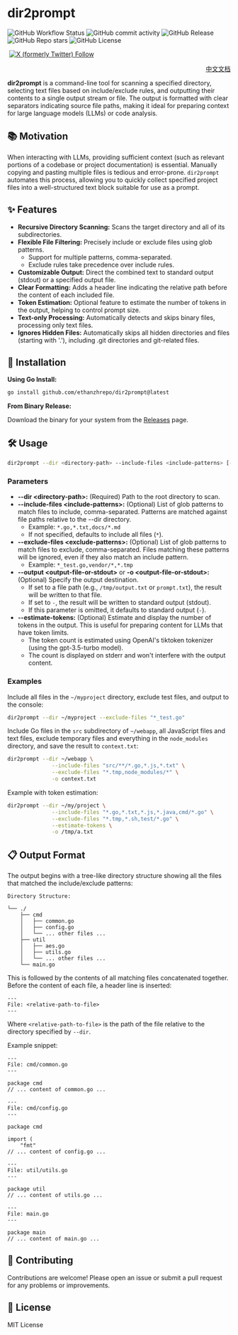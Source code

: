 # dir2prompt



![GitHub Workflow Status](https://img.shields.io/github/actions/workflow/status/ethanzhrepo/dir2prompt/go.yml)
![GitHub commit activity](https://img.shields.io/github/commit-activity/w/ethanzhrepo/dir2prompt)
![GitHub Release](https://img.shields.io/github/v/release/ethanzhrepo/dir2prompt)
![GitHub Repo stars](https://img.shields.io/github/stars/ethanzhrepo/dir2prompt)
![GitHub License](https://img.shields.io/github/license/ethanzhrepo/dir2prompt)


<a href="https://t.me/ethanatca"><img alt="" src="https://img.shields.io/badge/Telegram-%40ethanatca-blue" /></a>
<a href="https://x.com/intent/follow?screen_name=0x99_Ethan">
<img alt="X (formerly Twitter) Follow" src="https://img.shields.io/twitter/follow/0x99_Ethan">
</a>

<p align="right">
  <a href="README_cn.md">中文文档</a>
</p>

**dir2prompt** is a command-line tool for scanning a specified directory, selecting text files based on include/exclude rules, and outputting their contents to a single output stream or file. The output is formatted with clear separators indicating source file paths, making it ideal for preparing context for large language models (LLMs) or code analysis.

## 📚 Motivation

When interacting with LLMs, providing sufficient context (such as relevant portions of a codebase or project documentation) is essential. Manually copying and pasting multiple files is tedious and error-prone. `dir2prompt` automates this process, allowing you to quickly collect specified project files into a well-structured text block suitable for use as a prompt.

## ✨ Features

* **Recursive Directory Scanning:** Scans the target directory and all of its subdirectories.
* **Flexible File Filtering:** Precisely include or exclude files using glob patterns.
  * Support for multiple patterns, comma-separated.
  * Exclude rules take precedence over include rules.
* **Customizable Output:** Direct the combined text to standard output (stdout) or a specified output file.
* **Clear Formatting:** Adds a header line indicating the relative path before the content of each included file.
* **Token Estimation:** Optional feature to estimate the number of tokens in the output, helping to control prompt size.
* **Text-only Processing:** Automatically detects and skips binary files, processing only text files.
* **Ignores Hidden Files:** Automatically skips all hidden directories and files (starting with '.'), including .git directories and git-related files.

## 🚀 Installation

**Using Go Install:**

```bash
go install github.com/ethanzhrepo/dir2prompt@latest
```

**From Binary Release:**

Download the binary for your system from the [Releases](https://github.com/ethanzhrepo/dir2prompt/releases) page.

## 🛠️ Usage

```bash
dir2prompt --dir <directory-path> --include-files <include-patterns> [--exclude-files <exclude-patterns>] [--output <output-file-or-stdout>] [--estimate-tokens]
```

### Parameters

* **--dir \<directory-path\>:** (Required) Path to the root directory to scan.
* **--include-files \<include-patterns\>:** (Optional) List of glob patterns to match files to include, comma-separated. Patterns are matched against file paths relative to the --dir directory.
  * Example: `*.go,*.txt,docs/*.md`
  * If not specified, defaults to include all files (`*`).
* **--exclude-files \<exclude-patterns\>:** (Optional) List of glob patterns to match files to exclude, comma-separated. Files matching these patterns will be ignored, even if they also match an include pattern.
  * Example: `*_test.go,vendor/*,*.tmp`
* **--output \<output-file-or-stdout\>** or **-o \<output-file-or-stdout\>:** (Optional) Specify the output destination.
  * If set to a file path (e.g., `/tmp/output.txt` or `prompt.txt`), the result will be written to that file.
  * If set to `-`, the result will be written to standard output (stdout).
  * If this parameter is omitted, it defaults to standard output (`-`).
* **--estimate-tokens:** (Optional) Estimate and display the number of tokens in the output. This is useful for preparing content for LLMs that have token limits.
  * The token count is estimated using OpenAI's tiktoken tokenizer (using the gpt-3.5-turbo model).
  * The count is displayed on stderr and won't interfere with the output content.

### Examples

Include all files in the `~/myproject` directory, exclude test files, and output to the console:

```bash
dir2prompt --dir ~/myproject --exclude-files "*_test.go"
```

Include Go files in the `src` subdirectory of `~/webapp`, all JavaScript files and text files, exclude temporary files and everything in the `node_modules` directory, and save the result to `context.txt`:

```bash
dir2prompt --dir ~/webapp \
              --include-files "src/**/*.go,*.js,*.txt" \
              --exclude-files "*.tmp,node_modules/*" \
              -o context.txt
```

Example with token estimation:

```bash
dir2prompt --dir ~/my/project \
              --include-files "*.go,*.txt,*.js,*.java,cmd/*.go" \
              --exclude-files "*.tmp,*.sh,test/*.go" \
              --estimate-tokens \
              -o /tmp/a.txt
```

## 📋 Output Format

The output begins with a tree-like directory structure showing all the files that matched the include/exclude patterns:

```
Directory Structure:

└── ./
    ├── cmd
    │   ├── common.go
    │   ├── config.go
    │   └── ... other files ...
    ├── util
    │   ├── aes.go
    │   ├── utils.go
    │   └── ... other files ...
    └── main.go
```

This is followed by the contents of all matching files concatenated together. Before the content of each file, a header line is inserted:

```
---
File: <relative-path-to-file>
---
```

Where `<relative-path-to-file>` is the path of the file relative to the directory specified by `--dir`.

Example snippet:

```
---
File: cmd/common.go
---

package cmd
// ... content of common.go ...

---
File: cmd/config.go
---

package cmd

import (
    "fmt"
// ... content of config.go ...

---
File: util/utils.go
---

package util
// ... content of utils.go ...

---
File: main.go
---

package main
// ... content of main.go ...
```

## 🤝 Contributing

Contributions are welcome! Please open an issue or submit a pull request for any problems or improvements.

## 📄 License

MIT License